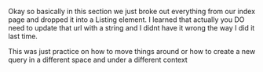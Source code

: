 Okay so basically in this section we just broke out everything from our index page and dropped it into a Listing element. I learned that actually you DO need to update that url with a string and I didnt have it wrong the way I did it last time.

This was just practice on how to move things around or how to create a new query in a different space and under a different context
